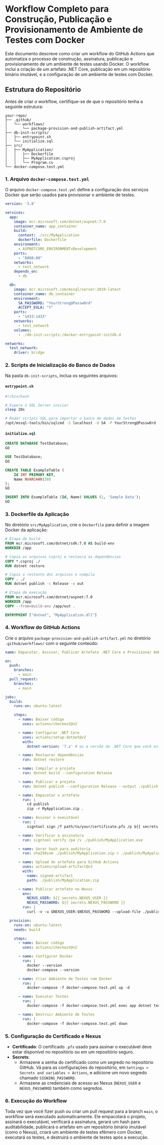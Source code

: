 
# Workflow Completo para Construção, Publicação e Provisionamento de Ambiente de Testes com Docker

Este documento descreve como criar um workflow do GitHub Actions que automatiza o processo de construção, assinatura, publicação e provisionamento de um ambiente de testes usando Docker. O workflow inclui a criação de um artefato .NET Core, publicação em um repositório binário imutável, e a configuração de um ambiente de testes com Docker.

## Estrutura do Repositório

Antes de criar o workflow, certifique-se de que o repositório tenha a seguinte estrutura:

```
your-repo/
├── .github/
│   └── workflows/
│       └── package-provision-and-publish-artifact.yml
├── db-init-scripts/
│   ├── entrypoint.sh
│   └── initialize.sql
├── src/
│   ├── MyApplication/
│   │   ├── Dockerfile
│   │   ├── MyApplication.csproj
│   │   └── Program.cs
└── docker-compose.test.yml
```

### 1. Arquivo `docker-compose.test.yml`

O arquivo `docker-compose.test.yml` define a configuração dos serviços Docker que serão usados para provisionar o ambiente de testes.

```yaml
version: '3.8'

services:
  app:
    image: mcr.microsoft.com/dotnet/aspnet:7.0
    container_name: app_container
    build:
      context: ./src/MyApplication
      dockerfile: Dockerfile
    environment:
      - ASPNETCORE_ENVIRONMENT=Development
    ports:
      - "8080:80"
    networks:
      - test_network
    depends_on:
      - db

  db:
    image: mcr.microsoft.com/mssql/server:2019-latest
    container_name: db_container
    environment:
      SA_PASSWORD: "YourStrong@Passw0rd"
      ACCEPT_EULA: "Y"
    ports:
      - "1433:1433"
    networks:
      - test_network
    volumes:
      - ./db-init-scripts:/docker-entrypoint-initdb.d

networks:
  test_network:
    driver: bridge
```

### 2. Scripts de Inicialização do Banco de Dados

Na pasta `db-init-scripts`, inclua os seguintes arquivos:

#### `entrypoint.sh`

```bash
#!/bin/bash

# Espera o SQL Server iniciar
sleep 20s

# Rodar scripts SQL para importar o banco de dados de testes
/opt/mssql-tools/bin/sqlcmd -S localhost -U SA -P YourStrong@Passw0rd -d master -i /docker-entrypoint-initdb.d/initialize.sql
```

#### `initialize.sql`

```sql
CREATE DATABASE TestDatabase;
GO

USE TestDatabase;
GO

CREATE TABLE ExampleTable (
    Id INT PRIMARY KEY,
    Name NVARCHAR(50)
);
GO

INSERT INTO ExampleTable (Id, Name) VALUES (1, 'Sample Data');
GO
```

### 3. Dockerfile da Aplicação

No diretório `src/MyApplication`, crie o `Dockerfile` para definir a imagem Docker da aplicação:

```Dockerfile
# Etapa de build
FROM mcr.microsoft.com/dotnet/sdk:7.0 AS build-env
WORKDIR /app

# Copia os arquivos csproj e restaura as dependências
COPY *.csproj ./
RUN dotnet restore

# Copia o restante dos arquivos e compila
COPY . ./
RUN dotnet publish -c Release -o out

# Etapa de execução
FROM mcr.microsoft.com/dotnet/aspnet:7.0
WORKDIR /app
COPY --from=build-env /app/out .

ENTRYPOINT ["dotnet", "MyApplication.dll"]
```

### 4. Workflow do GitHub Actions

Crie o arquivo `package-provision-and-publish-artifact.yml` no diretório `.github/workflows/` com o seguinte conteúdo:

```yaml
name: Empacotar, Assinar, Publicar Artefato .NET Core e Provisionar Ambiente de Testes com Docker

on:
  push:
    branches:
      - main
  pull_request:
    branches:
      - main

jobs:
  build:
    runs-on: ubuntu-latest

    steps:
      - name: Baixar código
        uses: actions/checkout@v2

      - name: Configurar .NET Core
        uses: actions/setup-dotnet@v2
        with:
          dotnet-version: '7.x' # ou a versão do .NET Core que você está usando

      - name: Restaurar dependências
        run: dotnet restore

      - name: Compilar o projeto
        run: dotnet build --configuration Release

      - name: Publicar o projeto
        run: dotnet publish --configuration Release --output ./publish

      - name: Empacotar o artefato
        run: |
          cd publish
          zip -r MyApplication.zip .

      - name: Assinar o executável
        run: |
          signtool sign /f path/to/your/certificate.pfx /p ${{ secrets.SIGNING_PASSWORD }} /t http://timestamp.digicert.com MyApplication.exe

      - name: Verificar a assinatura
        run: signtool verify /pa /v ./publish/MyApplication.exe

      - name: Gerar hash para auditoria
        run: sha256sum ./publish/MyApplication.zip > ./publish/MyApplication.zip.sha256

      - name: Upload do artefato para GitHub Actions
        uses: actions/upload-artifact@v3
        with:
          name: signed-artifact
          path: ./publish/MyApplication.zip

      - name: Publicar artefato no Nexus
        env:
          NEXUS_USER: ${{ secrets.NEXUS_USER }}
          NEXUS_PASSWORD: ${{ secrets.NEXUS_PASSWORD }}
        run: |
          curl -v -u $NEXUS_USER:$NEXUS_PASSWORD --upload-file ./publish/MyApplication.zip http://your-nexus-repository/repository/my-repo/MyApplication.zip

  provision:
    runs-on: ubuntu-latest
    needs: build

    steps:
      - name: Baixar código
        uses: actions/checkout@v2

      - name: Configurar Docker
        run: |
          docker --version
          docker-compose --version

      - name: Criar Ambiente de Testes com Docker
        run: |
          docker-compose -f docker-compose.test.yml up -d

      - name: Executar Testes
        run: |
          docker-compose -f docker-compose.test.yml exec app dotnet test

      - name: Destruir Ambiente de Testes
        run: |
          docker-compose -f docker-compose.test.yml down
```

### 5. Configuração do Certificado e Nexus

- **Certificado**: O certificado `.pfx` usado para assinar o executável deve estar disponível no repositório ou em um repositório seguro.
- **Secrets**: 
  - Armazene a senha do certificado como um segredo no repositório GitHub. Vá para as configurações do repositório, em `Settings > Secrets and variables > Actions`, e adicione um novo segredo chamado `SIGNING_PASSWORD`.
  - Armazene as credenciais de acesso ao Nexus (`NEXUS_USER` e `NEXUS_PASSWORD`) também como segredos.

### 6. Execução do Workflow

Toda vez que você fizer push ou criar um pull request para a branch `main`, o workflow será executado automaticamente. Ele empacotará o projeto, assinará o executável, verificará a assinatura, gerará um hash para auditabilidade, publicará o artefato em um repositório binário imutável (como o Nexus), criará um ambiente de testes efêmero com Docker, executará os testes, e destruirá o ambiente de testes após a execução.
